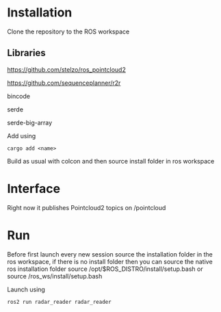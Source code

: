 # Installation

Clone the repository to the ROS workspace

## Libraries

https://github.com/stelzo/ros_pointcloud2

https://github.com/sequenceplanner/r2r

bincode

serde

serde-big-array

Add using  

    cargo add <name>

Build as usual with colcon and then source install folder in ros workspace

# Interface
Right now it publishes Pointcloud2 topics on /pointcloud

# Run

Before first launch every new session source the installation folder in the ros workspace, if there is no install folder then you can source the native ros installation folder
    source /opt/$ROS_DISTRO/install/setup.bash
or
    source /ros_ws/install/setup.bash
    
Launch using

    ros2 run radar_reader radar_reader 
